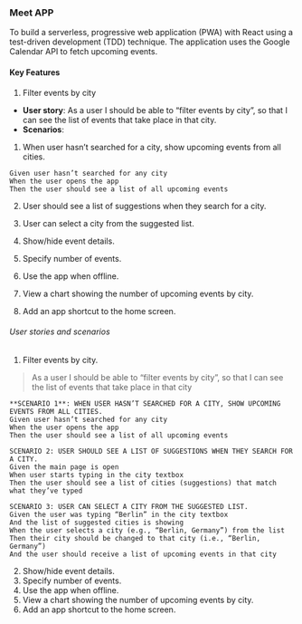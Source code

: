 ### Meet APP ###
To build a serverless, progressive web application (PWA) with React using a test-driven development (TDD) technique. The application uses the Google Calendar API to fetch upcoming events.
#### Key Features ####
1. Filter events by city
- **User story**: As a user I should be able to “filter events by city”, so that I can see the list of events that take place in that city.
- **Scenarios**: 
1. When user hasn’t searched for a city, show upcoming events from all cities.
```
Given user hasn’t searched for any city
When the user opens the app
Then the user should see a list of all upcoming events
```

2. User should see a list of suggestions when they search for a city.
3. User can select a city from the suggested list.


2. Show/hide event details.
3. Specify number of events.
4. Use the app when offline.
5. View a chart showing the number of upcoming events by city.
6. Add an app shortcut to the home screen.
###### User stories and scenarios ######
1. Filter events by city.
> As a user I should be able to “filter events by city”, so that I can see the list of events that take place in that city
```
**SCENARIO 1**: WHEN USER HASN’T SEARCHED FOR A CITY, SHOW UPCOMING EVENTS FROM ALL CITIES.
Given user hasn’t searched for any city
When the user opens the app
Then the user should see a list of all upcoming events

SCENARIO 2: USER SHOULD SEE A LIST OF SUGGESTIONS WHEN THEY SEARCH FOR A CITY.
Given the main page is open
When user starts typing in the city textbox
Then the user should see a list of cities (suggestions) that match what they’ve typed

SCENARIO 3: USER CAN SELECT A CITY FROM THE SUGGESTED LIST.
Given the user was typing “Berlin” in the city textbox
And the list of suggested cities is showing
When the user selects a city (e.g., “Berlin, Germany”) from the list
Then their city should be changed to that city (i.e., “Berlin, Germany”)
And the user should receive a list of upcoming events in that city

```
2. Show/hide event details.
3. Specify number of events.
4. Use the app when offline.
5. View a chart showing the number of upcoming events by city.
6. Add an app shortcut to the home screen.